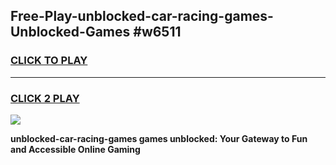 
## Free-Play-unblocked-car-racing-games-Unblocked-Games #w6511
<h3>
<a href="https://news.freeplayer.one?title=unblocked-car-racing-games&ref=8M">CLICK TO PLAY</a></h3>
<hr>

<h3>
<a href="https://news.freeplayer.one?title=unblocked-car-racing-games&ref=8M">CLICK 2 PLAY</a>
  
</h3>

<a href="https://news.freeplayer.one?title=unblocked-car-racing-games&ref=8M"><img src="https://clearcache.store/games.png"></a>


**unblocked-car-racing-games games unblocked: Your Gateway to Fun and Accessible Online Gaming**
